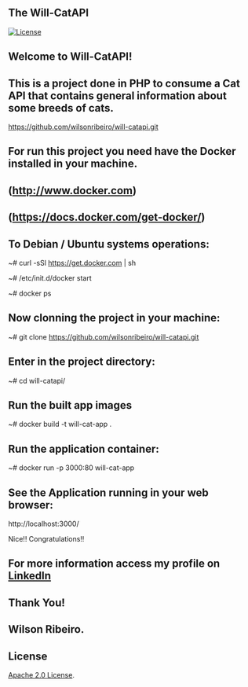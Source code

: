 ## The Will-CatAPI

<!-- Lincense -->
[![License](https://img.shields.io/badge/License-Apache%202.0-blue.svg)](https://opensource.org/licenses/Apache-2.0)


## Welcome to Will-CatAPI!

## This is a project done in PHP to consume a Cat API that contains general information about some breeds of cats.

https://github.com/wilsonribeiro/will-catapi.git



## For run this project you need have the Docker installed in your machine. 

## (http://www.docker.com)
## (https://docs.docker.com/get-docker/)

## To Debian / Ubuntu systems operations:

~# curl -sSl https://get.docker.com | sh

~# /etc/init.d/docker start

~# docker ps


## Now clonning the project in your machine:

~# git clone https://github.com/wilsonribeiro/will-catapi.git

## Enter in the project directory:

~# cd will-catapi/

## Run the built app images

~# docker build -t will-cat-app .

## Run the application container:

~# docker run -p 3000:80 will-cat-app

## See the Application running in your web browser:

http://localhost:3000/


Nice!! Congratulations!!


## For more information access my profile on [LinkedIn](https://www.linkedin.com/in/wilsonribeiro2/)


## Thank You!

## Wilson Ribeiro.

## License
<!-- Keep full URL links to repo files because this README syncs from main to gh-pages.  -->
[Apache 2.0 License](https://github.com/wilsonribeiro/will-catapi/blob/master/LICENSE).
